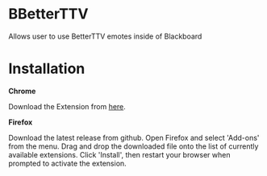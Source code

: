 # BBetterTTV
Allows user to use BetterTTV emotes inside of Blackboard


# Installation

**Chrome**

Download the Extension from [here](https://chrome.google.com/webstore/detail/bbetterttv/enmdaclahfjkjamjplamgchmonbhcedf).

**Firefox**

Download the latest release from github.
Open Firefox and select 'Add-ons' from the menu. 
Drag and drop the downloaded file onto the list of currently available extensions. 
Click 'Install', then restart your browser when prompted to activate the extension.
